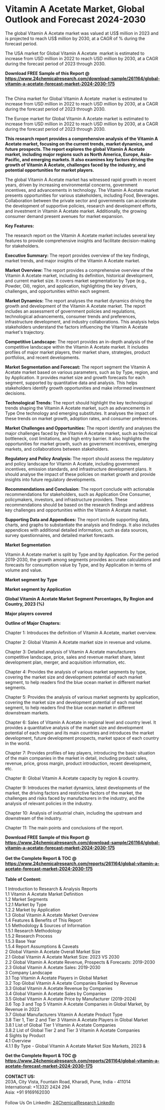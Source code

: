 <h1>Vitamin A Acetate Market, Global Outlook and Forecast 2024-2030</h1><p>The global Vitamin A Acetate market was valued at US$ million in 2023 and is projected to reach US$ million by 2030, at a CAGR of % during the forecast period.</p><p>
</p><p>The USA market for Global Vitamin A Acetate  market is estimated to increase from USD million in 2022 to reach USD million by 2030, at a CAGR during the forecast period of 2023 through 2030.</p><div><b>Download FREE Sample of this Report @ 
            <a href="https://www.24chemicalresearch.com/download-sample/261164/global-vitamin-a-acetate-forecast-market-2024-2030-175">
            https://www.24chemicalresearch.com/download-sample/261164/global-vitamin-a-acetate-forecast-market-2024-2030-175</a></b></div><br><p>
</p><p>The China market for Global Vitamin A Acetate  market is estimated to increase from USD million in 2022 to reach USD million by 2030, at a CAGR during the forecast period of 2023 through 2030.</p><p>
</p><p>The Europe market for Global Vitamin A Acetate market is estimated to increase from USD million in 2022 to reach USD million by 2030, at a CAGR during the forecast period of 2023 through 2030.</p><p>
</p><p><strong>This research report provides a comprehensive analysis of the Vitamin A Acetate market, focusing on the current trends, market dynamics, and future prospects. The report explores the global Vitamin A Acetate market, including major regions such as North America, Europe, Asia-Pacific, and emerging markets. It also examines key factors driving the growth of Vitamin A Acetate, challenges faced by the industry, and potential opportunities for market players.</strong></p><p>
The global Vitamin A Acetate market has witnessed rapid growth in recent years, driven by increasing environmental concerns, government incentives, and advancements in technology. The Vitamin A Acetate market presents opportunities for various stakeholders, including Food, Beverages. Collaboration between the private sector and governments can accelerate the development of supportive policies, research and development efforts, and investment in Vitamin A Acetate market. Additionally, the growing consumer demand present avenues for market expansion.</p><p>
<strong>Key Features:</strong></p><p>
The research report on the Vitamin A Acetate market includes several key features to provide comprehensive insights and facilitate decision-making for stakeholders.</p><p>
<strong>Executive Summary: </strong>The report provides overview of the key findings, market trends, and major insights of the Vitamin A Acetate market.</p><p>
<strong>Market Overview: </strong>The report provides a comprehensive overview of the Vitamin A Acetate market, including its definition, historical development, and current market size. It covers market segmentation by Type (e.g., Powder, Oil), region, and application, highlighting the key drivers, challenges, and opportunities within each segment.</p><p>
<strong>Market Dynamics:</strong> The report analyses the market dynamics driving the growth and development of the Vitamin A Acetate market. The report includes an assessment of government policies and regulations, technological advancements, consumer trends and preferences, infrastructure development, and industry collaborations. This analysis helps stakeholders understand the factors influencing the Vitamin A Acetate market's trajectory.</p><p>
<strong>Competitive Landscape:</strong> The report provides an in-depth analysis of the competitive landscape within the Vitamin A Acetate market. It includes profiles of major market players, their market share, strategies, product portfolios, and recent developments.</p><p>
<strong>Market Segmentation and Forecast:</strong> The report segment the Vitamin A Acetate market based on various parameters, such as by Type, region, and by Application. It provides market size and growth forecasts for each segment, supported by quantitative data and analysis. This helps stakeholders identify growth opportunities and make informed investment decisions.</p><p>
<strong>Technological Trends: </strong>The report should highlight the key technological trends shaping the Vitamin A Acetate market, such as advancements in Type One technology and emerging substitutes. It analyses the impact of these trends on market growth, adoption rates, and consumer preferences.</p><p>
<strong>Market Challenges and Opportunities:</strong> The report identify and analyses the major challenges faced by the Vitamin A Acetate market, such as technical bottleneck, cost limitations, and high entry barrier. It also highlights the opportunities for market growth, such as government incentives, emerging markets, and collaborations between stakeholders.</p><p>
<strong>Regulatory and Policy Analysis: </strong>The report should assess the regulatory and policy landscape for Vitamin A Acetate, including government incentives, emission standards, and infrastructure development plans. It should analyse the impact of these policies on market growth and provide insights into future regulatory developments.</p><p>
<strong>Recommendations and Conclusion</strong>: The report conclude with actionable recommendations for stakeholders, such as Application One Consumer, policymakers, investors, and infrastructure providers. These recommendations should be based on the research findings and address key challenges and opportunities within the Vitamin A Acetate market.</p><p>
<strong>Supporting Data and Appendices:</strong> The report include supporting data, charts, and graphs to substantiate the analysis and findings. It also includes appendices with additional detailed information, such as data sources, survey questionnaires, and detailed market forecasts.</p><p>
<strong>Market Segmentation</strong></p><p>
Vitamin A Acetate market is split by Type and by Application. For the period 2019-2030, the growth among segments provides accurate calculations and forecasts for consumption value by Type, and by Application in terms of volume and value.</p><p>
<strong>Market segment by Type</strong></p><p>
</p><p>
</p><p><strong>Market segment by Application</strong></p><p>
</p><p>
</p><p><strong>Global Vitamin A Acetate Market Segment Percentages, By Region and Country, 2023 (%)</strong></p><p>
</p><p>
</p><p><strong>Major players covered</strong></p><p>
</p><p>
</p><p><strong>Outline of Major Chapters:</strong></p><p>
Chapter 1: Introduces the definition of Vitamin A Acetate, market overview.</p><p>
Chapter 2: Global Vitamin A Acetate market size in revenue and volume.</p><p>
Chapter 3: Detailed analysis of Vitamin A Acetate manufacturers competitive landscape, price, sales and revenue market share, latest development plan, merger, and acquisition information, etc.</p><p>
Chapter 4: Provides the analysis of various market segments by type, covering the market size and development potential of each market segment, to help readers find the blue ocean market in different market segments.</p><p>
Chapter 5: Provides the analysis of various market segments by application, covering the market size and development potential of each market segment, to help readers find the blue ocean market in different downstream markets.</p><p>
Chapter 6: Sales of Vitamin A Acetate in regional level and country level. It provides a quantitative analysis of the market size and development potential of each region and its main countries and introduces the market development, future development prospects, market space of each country in the world.</p><p>
Chapter 7: Provides profiles of key players, introducing the basic situation of the main companies in the market in detail, including product sales, revenue, price, gross margin, product introduction, recent development, etc.</p><p>
Chapter 8: Global Vitamin A Acetate capacity by region &amp; country.</p><p>
Chapter 9: Introduces the market dynamics, latest developments of the market, the driving factors and restrictive factors of the market, the challenges and risks faced by manufacturers in the industry, and the analysis of relevant policies in the industry.</p><p>
Chapter 10: Analysis of industrial chain, including the upstream and downstream of the industry.</p><p>
Chapter 11: The main points and conclusions of the report.</p><div><b>Download FREE Sample of this Report @ 
            <a href="https://www.24chemicalresearch.com/download-sample/261164/global-vitamin-a-acetate-forecast-market-2024-2030-175">
            https://www.24chemicalresearch.com/download-sample/261164/global-vitamin-a-acetate-forecast-market-2024-2030-175</a></b></div><br><div><b>Get the Complete Report & TOC @ 
            <a href="https://www.24chemicalresearch.com/reports/261164/global-vitamin-a-acetate-forecast-market-2024-2030-175">
            https://www.24chemicalresearch.com/reports/261164/global-vitamin-a-acetate-forecast-market-2024-2030-175</a></b></div><br>
            <b>Table of Content:</b><p>1 Introduction to Research & Analysis Reports<br />
    1.1 Vitamin A Acetate Market Definition<br />
    1.2 Market Segments<br />
        1.2.1 Market by Type<br />
        1.2.2 Market by Application<br />
    1.3 Global Vitamin A Acetate Market Overview<br />
    1.4 Features & Benefits of This Report<br />
    1.5 Methodology & Sources of Information<br />
        1.5.1 Research Methodology<br />
        1.5.2 Research Process<br />
        1.5.3 Base Year<br />
        1.5.4 Report Assumptions & Caveats<br />
2 Global Vitamin A Acetate Overall Market Size<br />
    2.1 Global Vitamin A Acetate Market Size: 2023 VS 2030<br />
    2.2 Global Vitamin A Acetate Revenue, Prospects & Forecasts: 2019-2030<br />
    2.3 Global Vitamin A Acetate Sales: 2019-2030<br />
3 Company Landscape<br />
    3.1 Top Vitamin A Acetate Players in Global Market<br />
    3.2 Top Global Vitamin A Acetate Companies Ranked by Revenue<br />
    3.3 Global Vitamin A Acetate Revenue by Companies<br />
    3.4 Global Vitamin A Acetate Sales by Companies<br />
    3.5 Global Vitamin A Acetate Price by Manufacturer (2019-2024)<br />
    3.6 Top 3 and Top 5 Vitamin A Acetate Companies in Global Market, by Revenue in 2023<br />
    3.7 Global Manufacturers Vitamin A Acetate Product Type<br />
    3.8 Tier 1, Tier 2 and Tier 3 Vitamin A Acetate Players in Global Market<br />
        3.8.1 List of Global Tier 1 Vitamin A Acetate Companies<br />
        3.8.2 List of Global Tier 2 and Tier 3 Vitamin A Acetate Companies<br />
4 Sights by Product<br />
    4.1 Overview<br />
        4.1.1 By Type - Global Vitamin A Acetate Market Size Markets, 2023 &</p><div><b>Get the Complete Report & TOC @ 
            <a href="https://www.24chemicalresearch.com/reports/261164/global-vitamin-a-acetate-forecast-market-2024-2030-175">
            https://www.24chemicalresearch.com/reports/261164/global-vitamin-a-acetate-forecast-market-2024-2030-175</a></b></div><br><b>CONTACT US:</b><br>
            203A, City Vista, Fountain Road, Kharadi, Pune, India - 411014<br>
            International: +1(332) 2424 294<br>
            Asia: +91 9169162030 <br><br>
            Follow Us On LinkedIn: <a href="https://www.linkedin.com/company/24chemicalresearch/">24ChemicalResearch LinkedIn</a>